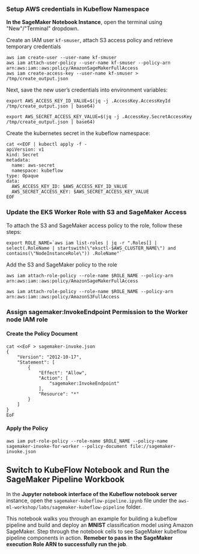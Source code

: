 ### Setup AWS credentials in Kubeflow Namespace

**In the SageMaker Notebook Instance**, open the terminal using "New"/"Terminal" dropdown.

Create an IAM user `kf-smuser`, attach S3 access policy and retrieve temporary credentials

```shell
aws iam create-user --user-name kf-smuser
aws iam attach-user-policy --user-name kf-smuser --policy-arn arn:aws:iam::aws:policy/AmazonSageMakerFullAccess
aws iam create-access-key --user-name kf-smuser > /tmp/create_output.json
```

Next, save the new user’s credentials into environment variables:

```shell
export AWS_ACCESS_KEY_ID_VALUE=$(jq -j .AccessKey.AccessKeyId /tmp/create_output.json | base64)

export AWS_SECRET_ACCESS_KEY_VALUE=$(jq -j .AccessKey.SecretAccessKey /tmp/create_output.json | base64)
```

Create the kubernetes secret in the kubeflow namespace:

```shell
cat <<EOF | kubectl apply -f -
apiVersion: v1
kind: Secret
metadata:
  name: aws-secret
  namespace: kubeflow
type: Opaque
data:
  AWS_ACCESS_KEY_ID: $AWS_ACCESS_KEY_ID_VALUE
  AWS_SECRET_ACCESS_KEY: $AWS_SECRET_ACCESS_KEY_VALUE
EOF

```

### Update the EKS Worker Role with S3 and SageMaker Access

To attach the S3 and SageMaker access policy to the role, follow these steps:

```shell
export ROLE_NAME=`aws iam list-roles | jq -r ".Roles[] | select(.RoleName | startswith(\"eksctl-$AWS_CLUSTER_NAME\") and contains(\"NodeInstanceRole\")) .RoleName"`
```

Add the S3 and SageMaker policy to the role

```shell
aws iam attach-role-policy --role-name $ROLE_NAME --policy-arn arn:aws:iam::aws:policy/AmazonSageMakerFullAccess

aws iam attach-role-policy --role-name $ROLE_NAME --policy-arn arn:aws:iam::aws:policy/AmazonS3FullAccess
```

### Assign sagemaker:InvokeEndpoint Permission to the Worker node IAM role

#### Create the Policy Document

```shell
cat <<EoF > sagemaker-invoke.json
{
    "Version": "2012-10-17",
    "Statement": [
        {
            "Effect": "Allow",
            "Action": [
                "sagemaker:InvokeEndpoint"
            ],
            "Resource": "*"
        }
    ]
}
EoF
```

#### Apply the Policy

```shell
aws iam put-role-policy --role-name $ROLE_NAME --policy-name sagemaker-invoke-for-worker --policy-document file://sagemaker-invoke.json
```

## Switch to KubeFlow Notebook and Run the SageMaker Pipeline Workbook

In the **Jupyter notebook interface of the Kubeflow notebook server** instance, open the `sagemaker-kubeflow-pipeline.ipynb` file under the `aws-ml-workshop/labs/sagemaker-kubeflow-pipeline` folder.

This notebook walks you through an example for building a kubeflow pipeline and build and deploy an **MNIST** classification model using Amazon SageMaker. Step through the notebook cells to see SageMaker kubeflow pipeline components in action. **Remeber to pass in the SageMaker execution Role ARN to successfully run the job**.
